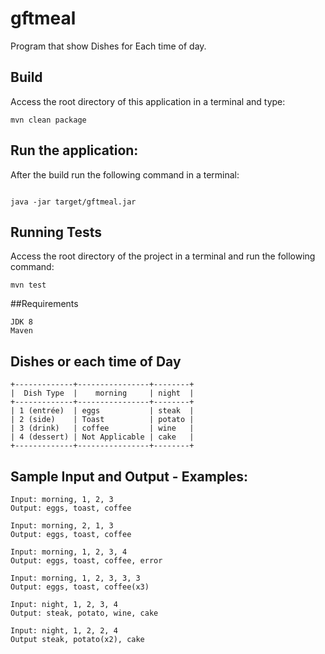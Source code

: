 # gftmeal
Program that show Dishes for Each time of day.


## Build

Access the root directory of this application in a terminal and type:

```
mvn clean package
```


## Run the application:

After the build run the following command in a terminal:

```

java -jar target/gftmeal.jar
```

## Running Tests

Access the root directory of the project in a terminal and run the following command:

```
mvn test
```

##Requirements

```
JDK 8
Maven
```

## Dishes or each time of Day

```
+-------------+----------------+--------+
|  Dish Type  |    morning     | night  |
+-------------+----------------+--------+
| 1 (entrée)  | eggs           | steak  |
| 2 (side)    | Toast          | potato |
| 3 (drink)   | coffee         | wine   |
| 4 (dessert) | Not Applicable | cake   |
+-------------+----------------+--------+
```

## Sample Input and Output - Examples:

```
Input: morning, 1, 2, 3
Output: eggs, toast, coffee

Input: morning, 2, 1, 3
Output: eggs, toast, coffee

Input: morning, 1, 2, 3, 4
Output: eggs, toast, coffee, error

Input: morning, 1, 2, 3, 3, 3
Output: eggs, toast, coffee(x3)

Input: night, 1, 2, 3, 4
Output: steak, potato, wine, cake

Input: night, 1, 2, 2, 4
Output steak, potato(x2), cake
```